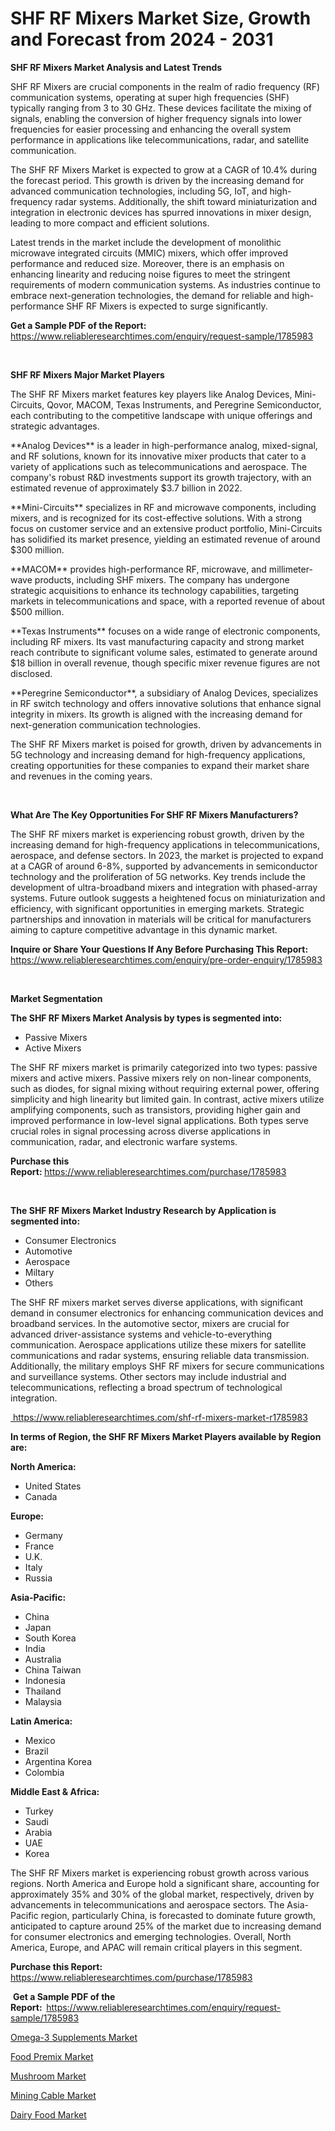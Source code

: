 <p><h1>SHF RF Mixers Market Size, Growth and Forecast from 2024 - 2031</h1></p><p><strong>SHF RF Mixers Market Analysis and Latest Trends</strong></p>
<p><p>SHF RF Mixers are crucial components in the realm of radio frequency (RF) communication systems, operating at super high frequencies (SHF) typically ranging from 3 to 30 GHz. These devices facilitate the mixing of signals, enabling the conversion of higher frequency signals into lower frequencies for easier processing and enhancing the overall system performance in applications like telecommunications, radar, and satellite communication. </p><p>The SHF RF Mixers Market is expected to grow at a CAGR of 10.4% during the forecast period. This growth is driven by the increasing demand for advanced communication technologies, including 5G, IoT, and high-frequency radar systems. Additionally, the shift toward miniaturization and integration in electronic devices has spurred innovations in mixer design, leading to more compact and efficient solutions. </p><p>Latest trends in the market include the development of monolithic microwave integrated circuits (MMIC) mixers, which offer improved performance and reduced size. Moreover, there is an emphasis on enhancing linearity and reducing noise figures to meet the stringent requirements of modern communication systems. As industries continue to embrace next-generation technologies, the demand for reliable and high-performance SHF RF Mixers is expected to surge significantly.</p></p>
<p><strong>Get a Sample PDF of the Report:&nbsp;</strong> <a href="https://www.reliableresearchtimes.com/enquiry/request-sample/1785983?utm_campaign=1424&utm_medium=2&utm_source=Github&utm_content=ia&utm_term=18102024&utm_id=shf-rf-mixers">https://www.reliableresearchtimes.com/enquiry/request-sample/1785983</a></p>
<p>&nbsp;</p>
<p><strong>SHF RF Mixers Major Market Players</strong></p>
<p><p>The SHF RF Mixers market features key players like Analog Devices, Mini-Circuits, Qovor, MACOM, Texas Instruments, and Peregrine Semiconductor, each contributing to the competitive landscape with unique offerings and strategic advantages.</p><p>**Analog Devices** is a leader in high-performance analog, mixed-signal, and RF solutions, known for its innovative mixer products that cater to a variety of applications such as telecommunications and aerospace. The company's robust R&D investments support its growth trajectory, with an estimated revenue of approximately $3.7 billion in 2022.</p><p>**Mini-Circuits** specializes in RF and microwave components, including mixers, and is recognized for its cost-effective solutions. With a strong focus on customer service and an extensive product portfolio, Mini-Circuits has solidified its market presence, yielding an estimated revenue of around $300 million.</p><p>**MACOM** provides high-performance RF, microwave, and millimeter-wave products, including SHF mixers. The company has undergone strategic acquisitions to enhance its technology capabilities, targeting markets in telecommunications and space, with a reported revenue of about $500 million.</p><p>**Texas Instruments** focuses on a wide range of electronic components, including RF mixers. Its vast manufacturing capacity and strong market reach contribute to significant volume sales, estimated to generate around $18 billion in overall revenue, though specific mixer revenue figures are not disclosed.</p><p>**Peregrine Semiconductor**, a subsidiary of Analog Devices, specializes in RF switch technology and offers innovative solutions that enhance signal integrity in mixers. Its growth is aligned with the increasing demand for next-generation communication technologies.</p><p>The SHF RF Mixers market is poised for growth, driven by advancements in 5G technology and increasing demand for high-frequency applications, creating opportunities for these companies to expand their market share and revenues in the coming years.</p></p>
<p>&nbsp;</p>
<p><strong>What Are The Key Opportunities For SHF RF Mixers Manufacturers?</strong></p>
<p><p>The SHF RF mixers market is experiencing robust growth, driven by the increasing demand for high-frequency applications in telecommunications, aerospace, and defense sectors. In 2023, the market is projected to expand at a CAGR of around 6-8%, supported by advancements in semiconductor technology and the proliferation of 5G networks. Key trends include the development of ultra-broadband mixers and integration with phased-array systems. Future outlook suggests a heightened focus on miniaturization and efficiency, with significant opportunities in emerging markets. Strategic partnerships and innovation in materials will be critical for manufacturers aiming to capture competitive advantage in this dynamic market.</p></p>
<p><strong>Inquire or Share Your Questions If Any Before Purchasing This Report:</strong> <a href="https://www.reliableresearchtimes.com/enquiry/pre-order-enquiry/1785983?utm_campaign=1424&utm_medium=2&utm_source=Github&utm_content=ia&utm_term=18102024&utm_id=shf-rf-mixers">https://www.reliableresearchtimes.com/enquiry/pre-order-enquiry/1785983</a></p>
<p>&nbsp;</p>
<p><strong>Market Segmentation</strong></p>
<p><strong>The SHF RF Mixers Market Analysis by types is segmented into:</strong></p>
<p><ul><li>Passive Mixers</li><li>Active Mixers</li></ul></p>
<p><p>The SHF RF mixers market is primarily categorized into two types: passive mixers and active mixers. Passive mixers rely on non-linear components, such as diodes, for signal mixing without requiring external power, offering simplicity and high linearity but limited gain. In contrast, active mixers utilize amplifying components, such as transistors, providing higher gain and improved performance in low-level signal applications. Both types serve crucial roles in signal processing across diverse applications in communication, radar, and electronic warfare systems.</p></p>
<p><strong>Purchase this Report:&nbsp;</strong><a href="https://www.reliableresearchtimes.com/purchase/1785983?utm_campaign=1424&utm_medium=2&utm_source=Github&utm_content=ia&utm_term=18102024&utm_id=shf-rf-mixers">https://www.reliableresearchtimes.com/purchase/1785983</a></p>
<p>&nbsp;</p>
<p><strong>The SHF RF Mixers Market Industry Research by Application is segmented into:</strong></p>
<p><ul><li>Consumer Electronics</li><li>Automotive</li><li>Aerospace</li><li>Miltary</li><li>Others</li></ul></p>
<p><p>The SHF RF mixers market serves diverse applications, with significant demand in consumer electronics for enhancing communication devices and broadband services. In the automotive sector, mixers are crucial for advanced driver-assistance systems and vehicle-to-everything communication. Aerospace applications utilize these mixers for satellite communications and radar systems, ensuring reliable data transmission. Additionally, the military employs SHF RF mixers for secure communications and surveillance systems. Other sectors may include industrial and telecommunications, reflecting a broad spectrum of technological integration.</p></p>
<p><a href="https://www.reliableresearchtimes.com/shf-rf-mixers-market-r1785983?utm_campaign=1424&utm_medium=2&utm_source=Github&utm_content=ia&utm_term=18102024&utm_id=shf-rf-mixers">&nbsp;https://www.reliableresearchtimes.com/shf-rf-mixers-market-r1785983</a></p>
<p><strong>In terms of Region, the SHF RF Mixers Market Players available by Region are:</strong></p>
<p>
    <p> <strong> North America: </strong>
        <ul>
            <li>United States</li>
            <li>Canada</li>
        </ul>
        </p> 
    <p> <strong> Europe: </strong>
        <ul>
            <li>Germany</li>
            <li>France</li>
            <li>U.K.</li>
            <li>Italy</li>
            <li>Russia</li>
        </ul>
        </p> 
    <p> <strong> Asia-Pacific: </strong>
        <ul>
            <li>China</li>
            <li>Japan</li>
            <li>South Korea</li>
            <li>India</li>
            <li>Australia</li>
            <li>China Taiwan</li>
            <li>Indonesia</li>
            <li>Thailand</li>
            <li>Malaysia</li>
        </ul>
        </p> 
    <p> <strong> Latin America: </strong>
        <ul>
            <li>Mexico</li>
            <li>Brazil</li>
            <li>Argentina Korea</li>
            <li>Colombia</li>
        </ul>
        </p> 
    <p> <strong> Middle East & Africa: </strong>
        <ul>
            <li>Turkey</li>
            <li>Saudi</li>
            <li>Arabia</li>
            <li>UAE</li>
            <li>Korea</li>
        </ul>
    </p>
    </p>
<p><p>The SHF RF Mixers market is experiencing robust growth across various regions. North America and Europe hold a significant share, accounting for approximately 35% and 30% of the global market, respectively, driven by advancements in telecommunications and aerospace sectors. The Asia-Pacific region, particularly China, is forecasted to dominate future growth, anticipated to capture around 25% of the market due to increasing demand for consumer electronics and emerging technologies. Overall, North America, Europe, and APAC will remain critical players in this segment.</p></p>
<p><strong>Purchase this Report: </strong><a href="https://www.reliableresearchtimes.com/purchase/1785983?utm_campaign=1424&utm_medium=2&utm_source=Github&utm_content=ia&utm_term=18102024&utm_id=shf-rf-mixers">https://www.reliableresearchtimes.com/purchase/1785983</a></p>
<p>&nbsp;<strong>Get a Sample PDF of the Report:&nbsp;&nbsp;</strong><a href="https://www.reliableresearchtimes.com/enquiry/request-sample/1785983?utm_campaign=1424&utm_medium=2&utm_source=Github&utm_content=ia&utm_term=18102024&utm_id=shf-rf-mixers">https://www.reliableresearchtimes.com/enquiry/request-sample/1785983</a></p>
<p><strong></strong></p>
<p><p><a href="https://www.linkedin.com/pulse/global-omega-3-supplements-market-pulse-trends-growth-analysis-glize?utm_campaign=1424&utm_medium=2&utm_source=Github&utm_content=ia&utm_term=18102024&utm_id=shf-rf-mixers">Omega-3 Supplements Market</a></p><p><a href="https://www.linkedin.com/pulse/food-premix-industry-sector-market-dynamics-future-scenarios-fdn1e?utm_campaign=1424&utm_medium=2&utm_source=Github&utm_content=ia&utm_term=18102024&utm_id=shf-rf-mixers">Food Premix Market</a></p><p><a href="https://www.linkedin.com/pulse/exploring-mushroom-market-dynamics-global-trends-future-growth-xuvme?utm_campaign=1424&utm_medium=2&utm_source=Github&utm_content=ia&utm_term=18102024&utm_id=shf-rf-mixers">Mushroom Market</a></p><p><a href="https://www.linkedin.com/pulse/disruption-innovation-mining-cable-industry-market-analysis-v8eye?utm_campaign=1424&utm_medium=2&utm_source=Github&utm_content=ia&utm_term=18102024&utm_id=shf-rf-mixers">Mining Cable Market</a></p><p><a href="https://www.linkedin.com/pulse/navigating-dairy-food-market-expert-analysis-forecast-period-bkqoe?utm_campaign=1424&utm_medium=2&utm_source=Github&utm_content=ia&utm_term=18102024&utm_id=shf-rf-mixers">Dairy Food Market</a></p></p>